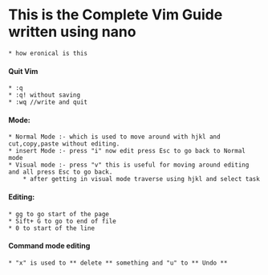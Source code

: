 

 # This is the Complete Vim Guide written using nano
	* how eronical is this 

#### Quit Vim
	* :q 
	* :q! without saving
	* :wq //write and quit


#### Mode:
	* Normal Mode :- which is used to move around with hjkl and cut,copy,paste without editing.
	* insert Mode :- press "i" now edit press Esc to go back to Normal mode 
	* Visual mode :- press "v" this is useful for moving around editing and all press Esc to go back.
		* after getting in visual mode traverse using hjkl and select task

#### Editing:
	* gg to go start of the page
	* Sift+ G to go to end of file
	* 0 to start of the line

#### Command mode editing
	* "x" is used to ** delete ** something and "u" to ** Undo **

